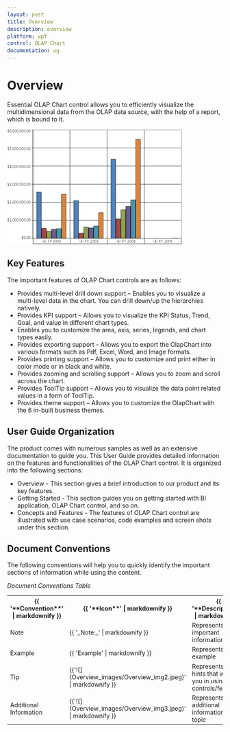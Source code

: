 ```yaml
---
layout: post
title: Overview
description: overview
platform: wpf
control: OLAP Chart
documentation: ug
---
```


# Overview

Essential OLAP Chart control allows you to efficiently visualize the multidimensional data from the OLAP data source, with the help of a report, which is bound to it.

![](Overview_images/Overview_img1.png)


## Key Features

The important features of OLAP Chart controls are as follows:

* Provides multi-level drill down support – Enables you to visualize a multi-level data in the chart. You can drill down/up the hierarchies natively.
* Provides KPI support – Allows you to visualize the KPI Status, Trend, Goal, and value in different chart types.
* Enables you to customize the area, axis, series, legends, and chart types easily.
* Provides exporting support – Allows you to export the OlapChart into various formats such as Pdf, Excel, Word, and Image formats.
* Provides printing support – Allows you to customize and print either in color mode or in black and white.
* Provides zooming and scrolling support – Allows you to zoom and scroll across the chart.
* Provides ToolTip support – Allows you to visualize the data point related values in a form of ToolTip.
* Provides theme support – Allows you to customize the OlapChart with the 6 in-built business themes. 

## User Guide Organization

The product comes with numerous samples as well as an extensive documentation to guide you. This User Guide provides detailed information on the features and functionalities of the OLAP Chart control. It is organized into the following sections:

* Overview - This section gives a brief introduction to our product and its key features.
* Getting Started - This section guides you on getting started with BI application, OLAP Chart control, and so on.
* Concepts and Features - The features of OLAP Chart control are illustrated with use case scenarios, code examples and screen shots under this section.

## Document Conventions

The following conventions will help you to quickly identify the important sections of information while using the content.

_Document Conventions Table_

<table>
<tr>
<th>
{{ '**Convention**' | markdownify }}</th><th>
{{ '**Icon**' | markdownify }}</th><th>
{{ '**Description**' | markdownify }}</th></tr>
<tr>
<td>
Note</td><td>
{{ '_Note:_' | markdownify }}</td><td>
Represents important information</td></tr>
<tr>
<td>
Example</td><td>
{{ 'Example' | markdownify }}</td><td>
Represents an example</td></tr>
<tr>
<td>
Tip</td><td>
{{'![](Overview_images/Overview_img2.jpeg)' | markdownify }}
</td><td>
Represents useful hints that will help you in using the controls/features</td></tr>
<tr>
<td>
Additional Information</td><td>
{{'![](Overview_images/Overview_img3.jpeg)' | markdownify }}
</td><td>
Represents additional information on the topic</td></tr>
</table>


